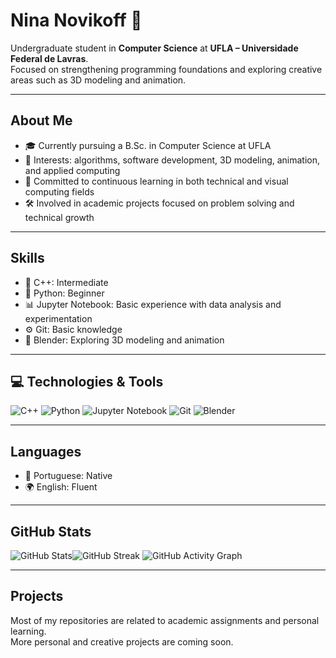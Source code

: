 # Nina Novikoff 🧿

Undergraduate student in **Computer Science** at **UFLA – Universidade Federal de Lavras**.  
Focused on strengthening programming foundations and exploring creative areas such as 3D modeling and animation.

---

## About Me

- 🎓 Currently pursuing a B.Sc. in Computer Science at UFLA  
- 📌 Interests: algorithms, software development, 3D modeling, animation, and applied computing  
- 📖 Committed to continuous learning in both technical and visual computing fields  
- 🛠️ Involved in academic projects focused on problem solving and technical growth

---

## Skills

- 💠 C++: Intermediate  
- 🐍 Python: Beginner  
- 📊 Jupyter Notebook: Basic experience with data analysis and experimentation  
- ⚙️ Git: Basic knowledge  
- 🎨 Blender: Exploring 3D modeling and animation

---

## 💻 Technologies & Tools

![C++](https://img.shields.io/badge/-C++-00599C?style=flat-square&logo=cplusplus&logoColor=white)  ![Python](https://img.shields.io/badge/-Python-3776AB?style=flat-square&logo=python&logoColor=white)  ![Jupyter Notebook](https://img.shields.io/badge/-Jupyter-F37626?style=flat-square&logo=jupyter&logoColor=white)  ![Git](https://img.shields.io/badge/-Git-F05032?style=flat-square&logo=git&logoColor=white)  ![Blender](https://img.shields.io/badge/-Blender-F5792A?style=flat-square&logo=blender&logoColor=white)

---

## Languages

- 💬 Portuguese: Native  
- 🌍 English: Fluent

---

## GitHub Stats

![GitHub Stats](https://github-readme-stats.vercel.app/api?username=ninanovikoffr&theme=tokyonight&show_icons=true&count_private=true)![GitHub Streak](https://github-readme-streak-stats.herokuapp.com?user=ninanovikoffr&theme=tokyonight&date_format=M%20j%5B%2C%20Y%5D) ![GitHub Activity Graph](https://github-readme-activity-graph.vercel.app/graph?username=ninanovikoffr&theme=tokyo-night&hide_border=true)


---

## Projects

Most of my repositories are related to academic assignments and personal learning.  
More personal and creative projects are coming soon.
